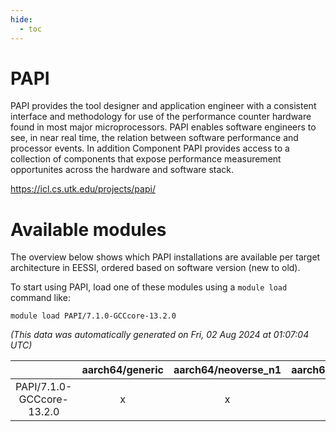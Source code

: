 ```yaml
---
hide:
  - toc
---
```


PAPI
====


PAPI provides the tool designer and application engineer with a consistent interface and methodology for use of the performance counter hardware found in most major microprocessors. PAPI enables software engineers to see, in near real time, the relation between software performance and processor events. In addition Component PAPI provides access to a collection of components that expose performance measurement opportunites across the hardware and software stack.

https://icl.cs.utk.edu/projects/papi/
# Available modules


The overview below shows which PAPI installations are available per target architecture in EESSI, ordered based on software version (new to old).

To start using PAPI, load one of these modules using a `module load` command like:

```shell
module load PAPI/7.1.0-GCCcore-13.2.0
```

*(This data was automatically generated on Fri, 02 Aug 2024 at 01:07:04 UTC)*  

| |aarch64/generic|aarch64/neoverse_n1|aarch64/neoverse_v1|x86_64/generic|x86_64/amd/zen2|x86_64/amd/zen3|x86_64/amd/zen4|x86_64/intel/haswell|x86_64/intel/skylake_avx512|
| :---: | :---: | :---: | :---: | :---: | :---: | :---: | :---: | :---: | :---: |
|PAPI/7.1.0-GCCcore-13.2.0|x|x|x|x|x|x|x|x|x|
